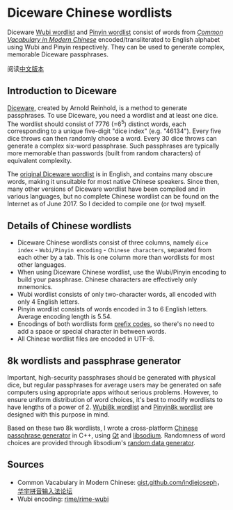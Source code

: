 # Diceware Chinese wordlists

Diceware [Wubi wordlist](./wubi.wordlist) and [Pinyin wordlist](./pinyin.wordlist) consist of words from
[*Common Vacabulary in Modern Chinese*](https://zh.wikipedia.org/wiki/%E7%8E%B0%E4%BB%A3%E6%B1%89%E8%AF%AD%E5%B8%B8%E7%94%A8%E8%AF%8D%E8%A1%A8) encoded/transliterated to English alphabet using Wubi and Pinyin respectively. They can be used to generate complex, memorable Diceware passphrases.

阅读[中文版本](./README.md)

## Introduction to Diceware

[Diceware](http://www.diceware.com "Diceware Passphrase Home"), created by Arnold Reinhold, is a method to generate passphrases.
To use Diceware, you need a wordlist and at least one dice.
The wordlist should consist of 7776 (=6<sup>5</sup>) distinct words, 
each corresponding to a unique five-digit "dice index" (e.g. "46134").
Every five dice throws can then randomly choose a word. Every 30 dice throws can generate a complex six-word passphrase.
Such passphrases are typically more memorable than passwords (built from random characters) of equivalent complexity.

The [original Diceware wordlist](http://world.std.com/~reinhold/diceware.wordlist.asc) is in English, and contains many obscure words,
making it unsuitable for most native Chinese speakers.
Since then, many other versions of Diceware wordlist have been compiled and in various languages,
but no complete Chinese wordlist can be found on the Internet as of June 2017. So I decided to compile one (or two) myself.

## Details of Chinese wordlists

* Diceware Chinese wordlists consist of three columns, namely `dice index` - `Wubi/Pinyin encoding` - `Chinese characters`, separated from each other by a tab. This is one column more than wordlists for most other languages.
* When using Diceware Chinese wordlist, use the Wubi/Pinyin encoding to build your passphrase. Chinese characters are effectively only mnemonics.
* Wubi wordlist consists of only two-character words, all encoded with only 4 English letters.
* Pinyin wordlist consists of words encoded in 3 to 6 English letters. Average encoding length is 5.54.
* Encodings of both wordlists form [prefix codes](https://en.wikipedia.org/wiki/Prefix_code), so there's no need to add a space or special character in between words.
* All Chinese wordlist files are encoded in UTF-8.

## 8k wordlists and passphrase generator

Important, high-security passphrases should be generated with physical dice,
but regular passphrases for average users may be generated on safe computers using appropriate apps without serious problems.
However, to ensure uniform distribution of word choices, it's best to modify wordlists to have lengths of a power of 2.
[Wubi8k wordlist](./wubi8k.wordlist) and [Pinyin8k wordlist](./pinyin8k.wordlist) are designed with this purpose in mind.

Based on these two 8k wordlists, I wrote a cross-platform [Chinese passphrase generator](./gui-qt) in C++, 
using [Qt](https://www.qt.io/) and [libsodium](https://download.libsodium.org/doc/ "The Sodium crypto library"). Randomness of word choices are provided through libsodium's [random data generator](https://download.libsodium.org/doc/generating_random_data/ "Generating random data · libsodium").

## Sources

* Common Vacabulary in Modern Chinese: [gist.github.com/indiejoseph](https://gist.github.com/indiejoseph/eae09c673460aa0b56db)，[华宇拼音输入法论坛](http://bbs.unispim.com/forum.php?mod=viewthread&tid=31393)
* Wubi encoding: [rime/rime-wubi](https://github.com/rime/rime-wubi)
